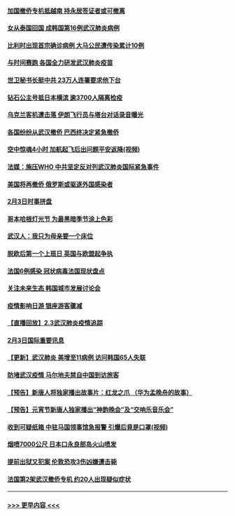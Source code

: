 #### [加国撤侨专机抵越南 持永居签证者或可撤离](../pages/prog202/a102768877.md?t=02041933) 
#### [女从泰国回国 成韩国第16例武汉肺炎病例](../pages/prog202/a102768669.md?t=02041933) 
#### [比利时出现首宗确诊病例 大马公民遭传染累计10例](../pages/prog202/a102768824.md?t=02041933) 
#### [与时间赛跑 各国全力研发武汉肺炎疫苗](../pages/prog202/a102768738.md?t=02041933) 
#### [世卫秘书长挺中共 23万人连署要求他下台](../pages/prog202/a102768717.md?t=02041933) 
#### [钻石公主号抵日本横滨 逾3700人隔离检疫](../pages/prog202/a102768714.md?t=02041933) 
#### [乌克兰客机遭击落 伊朗飞行员与塔台对话录音曝光](../pages/prog202/a102768645.md?t=02041933) 
#### [各国纷纷从武汉撤侨 巴西终决定紧急撤侨](../pages/prog202/a102768630.md?t=02041933) 
#### [空中惊魂4小时 加航起飞后出问题平安返降(视频)](../pages/prog202/a102768601.md?t=02041933) 
#### [法媒：施压WHO 中共坚定反对列武汉肺炎国际紧急事件](../pages/prog202/a102768584.md?t=02041933) 
#### [美国将再撤侨 俄罗斯或驱逐外国感染者](../pages/prog202/a102768247.md?t=02041933) 
#### [2月3日时事拼盘](../pages/prog202/a102768402.md?t=02041933) 
#### [哥本哈根灯光节 为最黑暗季节涂上色彩](../pages/prog202/a102768369.md?t=02041933) 
#### [武汉人：我只为母亲要一个床位](../pages/prog202/a102768250.md?t=02041933) 
#### [脱欧后第一个上班日 英国与欧盟起争执](../pages/prog202/a102768252.md?t=02041933) 
#### [法国6例感染 冠状病毒法国现状盘点](../pages/prog202/a102768157.md?t=02041933) 
#### [关注未来生态 韩国城市发展讨论会](../pages/prog202/a102768153.md?t=02041933) 
#### [疫情影响日游 银座游客骤减](../pages/prog202/a102768160.md?t=02041933) 
#### [【直播回放】2.3武汉肺炎疫情追踪](../pages/prog202/a102768128.md?t=02041933) 
#### [2月3日国际重要讯息](../pages/prog202/a102767896.md?t=02041933) 
#### [【更新】武汉肺炎 美增至11病例 访问韩国65人失联](../pages/prog202/a102758911.md?t=02041933) 
#### [防堵武汉疫情 马尔地夫禁自中国到访旅客](../pages/prog202/a102767847.md?t=02041933) 
#### [【预告】新唐人将独家播出故事片：红龙之爪 （华为孟晚舟的故事）](../pages/prog202/a102767728.md?t=02041933) 
#### [【预告】元宵节新唐人独家播出“神韵晚会”及“交响乐音乐会”](../pages/prog202/a102767674.md?t=02041933) 
#### [收到可疑纸箱 中驻马国领事馆急报警 引爆后竟是口罩(视频)](../pages/prog202/a102767695.md?t=02041933) 
#### [烟喷7000公尺 日本口永良部岛火山喷发](../pages/prog202/a102767687.md?t=02041933) 
#### [提前出狱又犯案 伦敦恐攻3伤凶嫌遭击毙](../pages/prog202/a102767635.md?t=02041933) 
#### [法国第2架武汉撤侨专机 约20人出现疑似症状](../pages/prog202/a102767617.md?t=02041933) 

----
#### [ >>> 更早内容 <<< ](../indexes/prog202-earlier.md)
